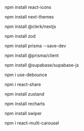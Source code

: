 npm install react-icons

npm install next-themes

npm install @clerk/nextjs

npm install zod

npm install prisma --save-dev

npm install @prisma/client

npm install @supabase/supabase-js

npm i use-debounce

npm i react-share

npm install zustand

npm install recharts

npm install swiper

npm i react-multi-carousel

